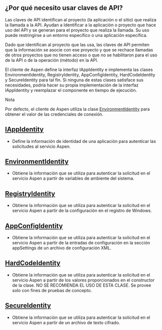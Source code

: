 ## ¿Por qué necesito usar claves de API?

Las claves de API identifican al proyecto (la aplicación o el sitio) que realiza la llamada a la API. Ayudan a Identificar a la aplicación o proyecto que hace uso del API y se generan para el proyecto que realiza la llamada.  Su uso puede restringirse a un entorno específico o una aplicación específica.

Dado que identifican al proyecto que las usa, las claves de API permiten que la información se asocie con ese proyecto y que se rechace llamadas de otros proyectos que no tienen acceso o que no se habilitaron para el uso de la API o de la operación (método) en la API.

El cliente de Aspen define la interfaz IAppIdentity e implementa las clases EnvironmentIdentity, RegistryIdentity, AppConfigIdentity, HardCodeIdentity y SecureIdentity para tal fin. Si ninguna de estas clases satisface sus necesidades, podría hacer su propia implementación de la interfaz IAppIdentity y reemplazar el componente en tiempo de ejecución.

<div class="admonition info">
   <p class="first admonition-title">Nota</p>
   <p class="last">Por defecto, el cliente de Aspen utiliza la clase <a href="../EnvironmentIdentity">EnvironmentIdentity</a> para obtener el valor de las credenciales de conexión.</p>
</div>

## [IAppIdentity](IAppIdentity.md)

-  Define la información de identidad de una aplicación para autenticar las solicitudes al servicio Aspen.

## [EnvironmentIdentity](EnvironmentIdentity.md)

- Obtiene la información que se utiliza para autenticar la solicitud en el servicio Aspen a partir de variables de ambiente del sistema.
 
## [RegistryIdentity](RegistryIdentity.md)

- Obtiene la información que se utiliza para autenticar la solicitud en el servicio Aspen a partir de la configuración en el registro de Windows.

## [AppConfigIdentity](AppConfigIdentity.md)

- Obtiene la información que se utiliza para autenticar la solicitud en el servicio Aspen a partir de la entradas de configuración en la sección appSettings de un archivo de configuración XML.

## [HardCodeIdentity](HardCodeIdentity.md)

- Obtiene la información que se utiliza para autenticar la solicitud en el servicio Aspen a partir de los valores proporcionados en el constructor de la clase. NO SE RECOMIENDA EL USO DE ESTA CLASE. Se provee solo con fines de pruebas de concepto.

## [SecureIdentity](SecureIdentity.md)

- Obtiene la información que se utiliza para autenticar la solicitud en el servicio Aspen a partir de un archivo de texto cifrado.
